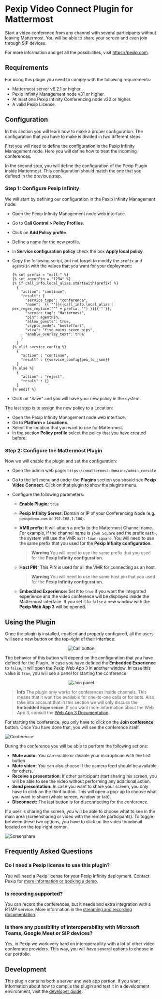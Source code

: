 # Pexip Video Connect Plugin for Mattermost

Start a video conference from any channel with several participants without leaving Mattermost. You will be able to share your screen and even join through SIP devices.

For more information and get all the possibilities, visit https://pexip.com.

## Requirements

For using this plugin you need to comply with the following requirements:

- Mattermost server v6.2.1 or higher.
- Pexip Infinity Management node v31 or higher.
- At least one Pexip Infinity Conferencing node v32 or higher.
- A valid Pexip License.

## Configuration

In this section you will learn how to make a proper configuration. The configuration that you have to make is divided in two different steps.

First you will need to define the configuration in the Pexip Infinity Management node. Here you will define how to treat the incoming conferences.

In the second step, you will define the configuration of the Pexip Plugin inside Mattermost. This configuration should match the one that you defined in the previous step.

### Step 1: Configure Pexip Infinity

We will start by defining our configuration in the Pexip Infinity Management node:

- Open the Pexip Infinity Management node web interface. 

- Go to **Call Control > Policy Profiles**.

- Click on **Add Policy profile**.

- Define a name for the new profile.

- In **Service configuration policy** check the box **Apply local policy**.

- Copy the following script, but not forget to modify the `prefix` and `agentPin` with the values that you want for your deployment:

  ```jinja
  {% set prefix = "matt-" %}
  {% set agentPin = "1234" %}
  {% if call_info.local_alias.startswith(prefix) %}
    {
      "action": "continue",
      "result": {
        "service_type": "conference",
        "name":  {{'"'}}{{call_info.local_alias | pex_regex_replace("^" + prefix, "") }}{{'"'}},
        "service_tag": "Mattermost",
        "pin": agentPin,
        "allow_guests": true,
        "crypto_mode": "besteffort",
        "view": "five_mains_seven_pips",
        "enable_overlay_text": true
      }
    }
  {% elif service_config %}
    {
      "action" : "continue",
      "result" : {{service_config|pex_to_json}}
    }
  {% else %}
    {
      "action" : "reject",
      "result" : {}
    }
  {% endif %}
  ```
- Click on "Save" and you will have your new policy in the system.

The last step is to assign the new policy to a Location:

- Open the Pexip Infinity Management node web interface.
- Go to **Platform > Locations**.
- Select the location that you want to use for Mattermost.
- In the section **Policy profile** select the policy that you have created before.

### Step 2: Configure the Mattermost Plugin

Now we will enable the plugin and set the configuration:

- Open the admin web page: `https://<mattermost-domain>/admin_console`

- Go to the left menu and under the **Plugins** section you should see **Pexip Video Connect**. Click on that plugin to show the plugins menu.

- Configure the following parameters:

  - **Enable Plugin:** `true`

  - **Pexip Infinity Server:** Domain or IP of your Conferencing Node (e.g. `pexipdemo.com` or `192.168.1.100`).

  - **VMR prefix:** It will attach a prefix to the Mattermost Channel name. For example, if the channel name is `Town Square` and the prefix `matt-`, the system will use the VMR `matt-town-square`. You will need to use the same prefix that you used for the **Pexip Infinity configuration**.

    > **Warning**
    > You will need to use the same prefix that you used for the **Pexip Infinity configuration**.

  - **Host PIN:** This PIN is used for all the VMR for connecting as an host.

    > **Warning**
    > You will need to use the same host pin that you used for the **Pexip Infinity configuration**.

  - **Embedded Experience:** Set it to `true` if you want the integrated experience and the video conference will be displayed inside the Mattermost interface. If you set it to `false` a new window with the **Pexip Web App 3** will be opened.

## Using the Plugin

Once the plugin is installed, enabled and properly configured, all the users will see a new button on the top-right of their interface:

<p align="center">
  <img src="./docs/images/buttons/call-button.png" alt="Call button"/>
</p>

The behavior of this button will depend on the configuration that you have defined for the Plugin. In case you have defined the **Embedded Experience** to `false`, it will open the Pexip Web App 3 in another window. In case this value is `true`, you will see a panel for starting the conference.

<p align="center">
  <img src="./docs/images/join-panel.png" alt="Join panel"/>
</p>

> **Info**
> The plugin only works for conferences inside channels. This means that it won't be available for one-to-one calls or for bots. Also, take into account that in this section we will only discuss the **Embedded Experience**. If you want more information about the Web App 3, consult the [Web App 3 Documentation](https://docs.pexip.com/clients/using_webapp3.htm).


For starting the conference, you only have to click on the **Join conference** button. Once You have done that, you will see the conference itself.

<p style="width: 512px; margin: auto">
  <img src="./docs/images/conference.png" alt="Conference"/>
</p>

During the conference you will be able to perform the following actions:

- **Mute audio:** You can enable or disable your microphone with the first button.
- **Mute video:** You can also choose if the camera feed should be available for others.
- **Receive a presentation:** If other participant start sharing his screen, you will be able to see the video without performing any additional action.
- **Send presentation:** In case you want to share your screen, you only have to click on the third button. This will open a pop-up to choose what you want to share (whole screen, window or tab).
- **Disconnect:** The last button is for disconnecting for the conference.

If a user is sharing the screen, you will be able to choose what to see in the main area (screensharing or video with the remote participants). To toggle between these two options, you have to click on the video thumbnail located on the top-right corner.

<p style="width: 512px; margin: auto">
  <img src="./docs/images/screenshare.png" alt="Screenshare"/>
</p>

## Frequently Asked Questions

### Do I need a Pexip license to use this plugin?

You will need a Pexip license for your Pexip Infinity deployment. Contact Pexip for [more information or booking a demo](https://www.pexip.com/demo).

### Is recording supported?

You can record the conferences, but it needs and extra integration with a RTMP service. More information in the [streaming and recording documentation](https://docs.pexip.com/admin/streaming.htm).


### Is there any possibility of interoperability with Microsoft Teams, Google Meet or SIP devices?

Yes, in Pexip we work very hard on interoperability with a lot of other video conference providers. This way, you will have several options to choose in our portfolio.

## Development

This plugin contains both a server and web app portion. If you want information about how to compile the plugin and test it in a development environment, visit the [developer guide](docs/DEVELOPMENT.md).
